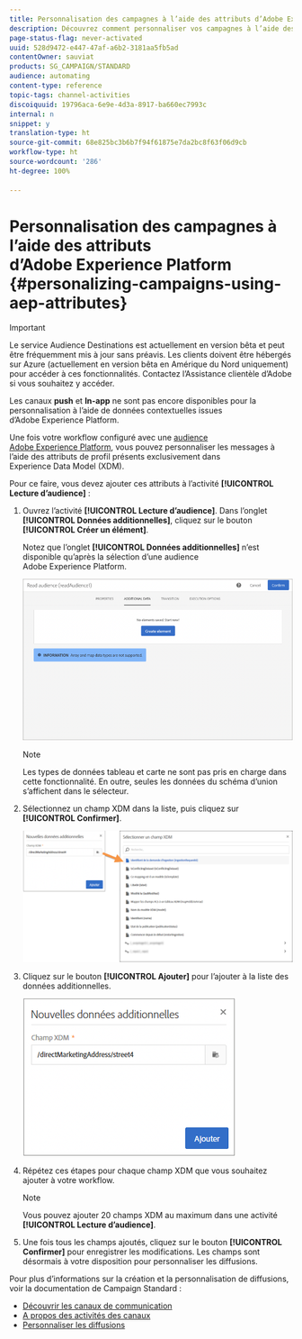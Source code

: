 ```yaml
---
title: Personnalisation des campagnes à l’aide des attributs d’Adobe Experience Platform
description: Découvrez comment personnaliser vos campagnes à l’aide des attributs d’Adobe Experience Platform.
page-status-flag: never-activated
uuid: 528d9472-e447-47af-a6b2-3181aa5fb5ad
contentOwner: sauviat
products: SG_CAMPAIGN/STANDARD
audience: automating
content-type: reference
topic-tags: channel-activities
discoiquuid: 19796aca-6e9e-4d3a-8917-ba660ec7993c
internal: n
snippet: y
translation-type: ht
source-git-commit: 68e825bc3b6b7f94f61875e7da2bc8f63f06d9cb
workflow-type: ht
source-wordcount: '286'
ht-degree: 100%

---
```



# Personnalisation des campagnes à l’aide des attributs d’Adobe Experience Platform {#personalizing-campaigns-using-aep-attributes}

>[!IMPORTANT]
>
>Le service Audience Destinations est actuellement en version bêta et peut être fréquemment mis à jour sans préavis. Les clients doivent être hébergés sur Azure (actuellement en version bêta en Amérique du Nord uniquement) pour accéder à ces fonctionnalités. Contactez l’Assistance clientèle d’Adobe si vous souhaitez y accéder.
>
>Les canaux **push** et **In-app** ne sont pas encore disponibles pour la personnalisation à l’aide de données contextuelles issues d’Adobe Experience Platform.

Une fois votre workflow configuré avec une [audience Adobe Experience Platform](../../audiences/using/aep-about-audience-destinations-service.md), vous pouvez personnaliser les messages à l’aide des attributs de profil présents exclusivement dans Experience Data Model (XDM).

Pour ce faire, vous devez ajouter ces attributs à l’activité **[!UICONTROL Lecture d’audience]** :

1. Ouvrez l’activité **[!UICONTROL Lecture d’audience]**. Dans l’onglet **[!UICONTROL Données additionnelles]**, cliquez sur le bouton **[!UICONTROL Créer un élément]**.

   Notez que l’onglet **[!UICONTROL Données additionnelles]** n’est disponible qu’après la sélection d’une audience Adobe Experience Platform.

   ![](assets/aep_wkf_readaudience_attributes.png)

   >[!NOTE]
   >
   >Les types de données tableau et carte ne sont pas pris en charge dans cette fonctionnalité. En outre, seules les données du schéma d’union s’affichent dans le sélecteur.

1. Sélectionnez un champ XDM dans la liste, puis cliquez sur **[!UICONTROL Confirmer]**.

   ![](assets/aep_wkf_readaudience_perso1.png)

1. Cliquez sur le bouton **[!UICONTROL Ajouter]** pour l’ajouter à la liste des données additionnelles.

   ![](assets/aep_wkf_readaudience_perso3.png)

1. Répétez ces étapes pour chaque champ XDM que vous souhaitez ajouter à votre workflow.

   >[!NOTE]
   >
   >Vous pouvez ajouter 20 champs XDM au maximum dans une activité **[!UICONTROL Lecture d’audience]**.

1. Une fois tous les champs ajoutés, cliquez sur le bouton **[!UICONTROL Confirmer]** pour enregistrer les modifications. Les champs sont désormais à votre disposition pour personnaliser les diffusions.

Pour plus d’informations sur la création et la personnalisation de diffusions, voir la documentation de Campaign Standard :

* [Découvrir les canaux de communication](../../channels/using/get-started-communication-channels.md)
* [A propos des activités des canaux](../../automating/using/about-channel-activities.md)
* [Personnaliser les diffusions](../../designing/using/personalization.md)
